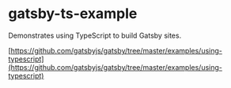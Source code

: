 # gatsby-ts-example

Demonstrates using TypeScript to build Gatsby sites.

[https://github.com/gatsbyjs/gatsby/tree/master/examples/using-typescript](https://github.com/gatsbyjs/gatsby/tree/master/examples/using-typescript)
